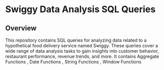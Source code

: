# Swiggy Data Analysis SQL Queries

## Overview

This repository contains SQL queries for analyzing data related to a hypothetical food delivery service named Swiggy. These queries cover a wide range of data analysis tasks to gain insights into customer behavior, restaurant performance, revenue trends, and more.
It contains Aggregate Functions , Date Functions , String Functions , Window Functions
